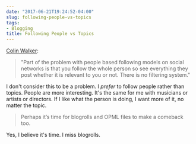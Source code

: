```yaml
---
date: "2017-06-21T19:24:52-04:00"
slug: following-people-vs-topics
tags:
- Blogging
title: Following People vs Topics
---
```


[Colin Walker](https://colinwalker.blog/2017/06/21/21062017-0910/):

> "Part of the problem with people based following models on social networks is
> that you follow the whole person so see everything they post whether it is
> relevant to you or not. There is no filtering system."

I don't consider this to be a problem. I _prefer_ to follow people rather than
topics. People are more interesting. It's the same for me with musicians or
artists or directors. If I like what the person is doing, I want more of it, no
matter the topic.

> Perhaps it’s time for blogrolls and OPML files to make a comeback too.

Yes, I believe it's time. I miss blogrolls.
